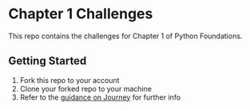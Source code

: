 # Chapter 1 Challenges

This repo contains the challenges for Chapter 1 of Python Foundations.

## Getting Started

1. Fork this repo to your account
2. Clone your forked repo to your machine
3. Refer to the [guidance on Journey](https://journey.makers.tech/pages/chapter-1-challenges) for further info
